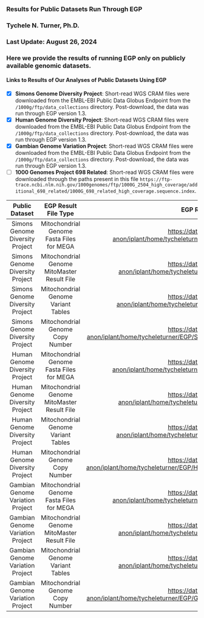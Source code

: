 ### Results for Public Datasets Run Through EGP
### Tychele N. Turner, Ph.D.
### Last Update: August 26, 2024
### Here we provide the results of running EGP only on publicly available genomic datasets. 

#### Links to Results of Our Analyses of Public Datasets Using EGP

- [x] **Simons Genome Diversity Project**: Short-read WGS CRAM files were downloaded from the EMBL-EBI Public Data Globus Endpoint from the `/1000g/ftp/data_collections` directory. Post-download, the data was run through EGP version 1.3.
- [x] **Human Genome Diversity Project**: Short-read WGS CRAM files were downloaded from the EMBL-EBI Public Data Globus Endpoint from the `/1000g/ftp/data_collections` directory. Post-download, the data was run through EGP version 1.3.
- [x] **Gambian Genome Variation Project**: Short-read WGS CRAM files were downloaded from the EMBL-EBI Public Data Globus Endpoint from the `/1000g/ftp/data_collections` directory. Post-download, the data was run through EGP version 1.3.
- [ ] **1000 Genomes Project 698 Related**: Short-read WGS CRAM files were downloaded through the paths present in this file `https://ftp-trace.ncbi.nlm.nih.gov/1000genomes/ftp/1000G_2504_high_coverage/additional_698_related/1000G_698_related_high_coverage.sequence.index`.

| Public Dataset | EGP Result File Type | EGP Result File Link | MD5 |
| :---: | :---: | :---: | :---: |
| Simons Genome Diversity Project | Mitochondrial Genome Fasta Files for MEGA | https://data.cyverse.org/dav-anon/iplant/home/tycheleturner/EGP/SGDP/mtgenome_fasta.tar.bz2 | 86b09553f80926c1c29c57000ec1a88f | 
| Simons Genome Diversity Project | Mitochondrial Genome MitoMaster Result File | https://data.cyverse.org/dav-anon/iplant/home/tycheleturner/EGP/SGDP/haplogroups.tar.bz2 | 010026d77bee81e7b8daf5836bd12da3 |
| Simons Genome Diversity Project | Mitochondrial Genome Variant Tables | https://data.cyverse.org/dav-anon/iplant/home/tycheleturner/EGP/SGDP/variant_tables.tar.bz2 | f1ea3edf4a82b42f2028467fb3544dc4 |
| Simons Genome Diversity Project | Mitochondrial Genome Copy Number | https://data.cyverse.org/dav-anon/iplant/home/tycheleturner/EGP/SGDP/SGDP_mitochondrial_copy_numbers.txt.gz | 4872eeb792c214ad49662e98e4b14620 |
| Human Genome Diversity Project | Mitochondrial Genome Fasta Files for MEGA | https://data.cyverse.org/dav-anon/iplant/home/tycheleturner/EGP/HGDP/mtgenome_fasta.tar.bz2 | 2b388c1fa446ecec70e33ea0471e06f8 |
| Human Genome Diversity Project | Mitochondrial Genome MitoMaster Result File | https://data.cyverse.org/dav-anon/iplant/home/tycheleturner/EGP/HGDP/haplogroups.tar.bz2 | 50b80ed32b1ae542c8967cc31986dd19 |
| Human Genome Diversity Project | Mitochondrial Genome Variant Tables | https://data.cyverse.org/dav-anon/iplant/home/tycheleturner/EGP/HGDP/variant_tables.tar.bz2 | 995f30b74c4bb094a674b1a994853246 |
| Human Genome Diversity Project | Mitochondrial Genome Copy Number | https://data.cyverse.org/dav-anon/iplant/home/tycheleturner/EGP/HGDP/HGDP_mitochondrial_copy_numbers.txt.gz | e79e61efab4c491fa2825b7d1853df58 |
| Gambian Genome Variation Project | Mitochondrial Genome Fasta Files for MEGA | https://data.cyverse.org/dav-anon/iplant/home/tycheleturner/EGP/GGVP/mtgenome_fasta.tar.bz2 | d21e1e91e8b4c00627171fae79a1f54d |
| Gambian Genome Variation Project | Mitochondrial Genome MitoMaster Result File | https://data.cyverse.org/dav-anon/iplant/home/tycheleturner/EGP/GGVP/haplogroups.tar.bz2 | b359d1068d4f84f7746d1ebde82df29a |
| Gambian Genome Variation Project | Mitochondrial Genome Variant Tables | https://data.cyverse.org/dav-anon/iplant/home/tycheleturner/EGP/GGVP/variant_tables.tar.bz | ee2b93aa93d2177d92ec0f8f308b43ed |
| Gambian Genome Variation Project | Mitochondrial Genome Copy Number | https://data.cyverse.org/dav-anon/iplant/home/tycheleturner/EGP/GGVP/GGVP_mitochondrial_copy_numbers.txt.gz | fda509ba1d2bf33fd2d6b77b92e76c03 |

